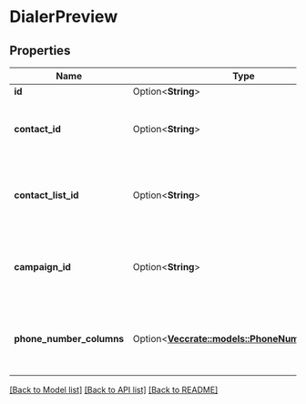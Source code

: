 # DialerPreview

## Properties

Name | Type | Description | Notes
------------ | ------------- | ------------- | -------------
**id** | Option<**String**> |  | [optional]
**contact_id** | Option<**String**> | The contact associated with this preview data pop | [optional]
**contact_list_id** | Option<**String**> | The contactList associated with this preview data pop. | [optional]
**campaign_id** | Option<**String**> | The campaignId associated with this preview data pop. | [optional]
**phone_number_columns** | Option<[**Vec<crate::models::PhoneNumberColumn>**](PhoneNumberColumn.md)> | The phone number columns associated with this campaign | [optional]

[[Back to Model list]](../README.md#documentation-for-models) [[Back to API list]](../README.md#documentation-for-api-endpoints) [[Back to README]](../README.md)


